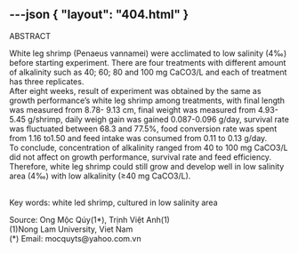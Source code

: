 ---json
{
    "layout": "404.html"
}
---
<p><span style="font-size:14px">ABSTRACT</span></p>

<p><span style="font-size:14px">White leg shrimp (Penaeus vannamei) were acclimated to low salinity (4&permil;) before&nbsp;starting experiment. There are four treatments with different amount of alkalinity such as 40;&nbsp;60; 80 and 100 mg CaCO3/L and each of treatment has three replicates.<br />
After eight weeks, result of experiment was obtained by the same as growth&nbsp;performance&rsquo;s white leg shrimp among treatments, with final length was measured from 8.78-&nbsp;9.13 cm, final weight was measured from 4.93-5.45 g/shrimp, daily weigh gain was gained&nbsp;0.087-0.096 g/day, survival rate was fluctuated between 68.3 and 77.5%, food conversion rate&nbsp;was spent from 1.16 to1.50 and feed intake was consumed from 0.11 to 0.13 g/day.<br />
To conclude, concentration of alkalinity ranged from 40 to 100 mg CaCO3/L did not&nbsp;affect on growth performance, survival rate and feed efficiency. Therefore, white leg shrimp&nbsp;could still grow and develop well in low salinity area (4&permil;) with low alkalinity (&ge;40 mg&nbsp;CaCO3/L).</span></p>

<p><br />
<span style="font-size:14px">Key words: white led shrimp, cultured in low salinity area</span></p>

<p><span style="font-size:14px">Source:&nbsp;Ong Mộc Q&uacute;y(1*), Trịnh Việt Anh(1)<br />
(1)Nong Lam University, Viet Nam<br />
(*) Email: mocquyts@yahoo.com.vn</span></p>